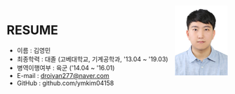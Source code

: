 <img src="picture.jpg" width="120px" height="160px" align="right" />

# RESUME

* 이름 : 김영민
* 최종학력 : 대졸 (고베대학교, 기계공학과, '13.04 ~ '19.03)
* 병역이행여부 : 육군 ('14.04 ~ '16.01)
* E-mail : droiyan277@naver.com
* GitHub : github.com/ymkim04158
